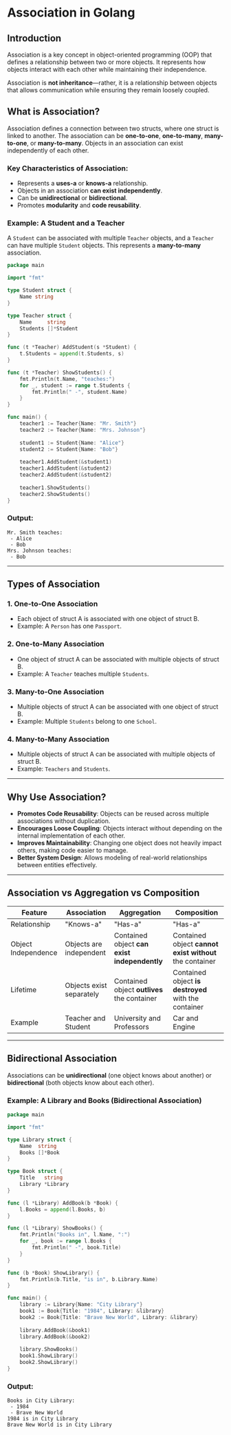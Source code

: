 # Association in Golang

## Introduction

Association is a key concept in object-oriented programming (OOP) that defines a relationship between two or more objects. It represents how objects interact with each other while maintaining their independence.

Association is **not inheritance**—rather, it is a relationship between objects that allows communication while ensuring they remain loosely coupled.

## What is Association?

Association defines a connection between two structs, where one struct is linked to another. The association can be **one-to-one**, **one-to-many**, **many-to-one**, or **many-to-many**. Objects in an association can exist independently of each other.

### Key Characteristics of Association:
- Represents a **uses-a** or **knows-a** relationship.
- Objects in an association **can exist independently**.
- Can be **unidirectional** or **bidirectional**.
- Promotes **modularity** and **code reusability**.

### Example: A Student and a Teacher

A `Student` can be associated with multiple `Teacher` objects, and a `Teacher` can have multiple `Student` objects. This represents a **many-to-many** association.

```go
package main

import "fmt"

type Student struct {
    Name string
}

type Teacher struct {
    Name     string
    Students []*Student
}

func (t *Teacher) AddStudent(s *Student) {
    t.Students = append(t.Students, s)
}

func (t *Teacher) ShowStudents() {
    fmt.Println(t.Name, "teaches:")
    for _, student := range t.Students {
        fmt.Println(" -", student.Name)
    }
}

func main() {
    teacher1 := Teacher{Name: "Mr. Smith"}
    teacher2 := Teacher{Name: "Mrs. Johnson"}
    
    student1 := Student{Name: "Alice"}
    student2 := Student{Name: "Bob"}
    
    teacher1.AddStudent(&student1)
    teacher1.AddStudent(&student2)
    teacher2.AddStudent(&student2)
    
    teacher1.ShowStudents()
    teacher2.ShowStudents()
}
```

### Output:
```
Mr. Smith teaches:
 - Alice
 - Bob
Mrs. Johnson teaches:
 - Bob
```

---

## Types of Association

### 1. **One-to-One Association**
   - Each object of struct A is associated with one object of struct B.
   - Example: A `Person` has one `Passport`.

### 2. **One-to-Many Association**
   - One object of struct A can be associated with multiple objects of struct B.
   - Example: A `Teacher` teaches multiple `Students`.

### 3. **Many-to-One Association**
   - Multiple objects of struct A can be associated with one object of struct B.
   - Example: Multiple `Students` belong to one `School`.

### 4. **Many-to-Many Association**
   - Multiple objects of struct A can be associated with multiple objects of struct B.
   - Example: `Teachers` and `Students`.

---

## Why Use Association?

- **Promotes Code Reusability**: Objects can be reused across multiple associations without duplication.
- **Encourages Loose Coupling**: Objects interact without depending on the internal implementation of each other.
- **Improves Maintainability**: Changing one object does not heavily impact others, making code easier to manage.
- **Better System Design**: Allows modeling of real-world relationships between entities effectively.

---

## Association vs Aggregation vs Composition

| Feature       | Association | Aggregation | Composition |
|--------------|------------|------------|------------|
| Relationship | "Knows-a"  | "Has-a"    | "Has-a"    |
| Object Independence | Objects are independent | Contained object **can exist independently** | Contained object **cannot exist without** the container |
| Lifetime | Objects exist separately | Contained object **outlives** the container | Contained object **is destroyed** with the container |
| Example | Teacher and Student | University and Professors | Car and Engine |

---

## Bidirectional Association

Associations can be **unidirectional** (one object knows about another) or **bidirectional** (both objects know about each other).

### Example: A Library and Books (Bidirectional Association)

```go
package main

import "fmt"

type Library struct {
    Name  string
    Books []*Book
}

type Book struct {
    Title   string
    Library *Library
}

func (l *Library) AddBook(b *Book) {
    l.Books = append(l.Books, b)
}

func (l *Library) ShowBooks() {
    fmt.Println("Books in", l.Name, ":")
    for _, book := range l.Books {
        fmt.Println(" -", book.Title)
    }
}

func (b *Book) ShowLibrary() {
    fmt.Println(b.Title, "is in", b.Library.Name)
}

func main() {
    library := Library{Name: "City Library"}
    book1 := Book{Title: "1984", Library: &library}
    book2 := Book{Title: "Brave New World", Library: &library}
    
    library.AddBook(&book1)
    library.AddBook(&book2)
    
    library.ShowBooks()
    book1.ShowLibrary()
    book2.ShowLibrary()
}
```

### Output:
```
Books in City Library:
 - 1984
 - Brave New World
1984 is in City Library
Brave New World is in City Library
```